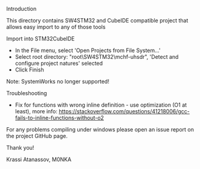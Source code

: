 Introduction 

This directory contains SW4STM32 and CubeIDE compatible project that allows easy import to any
of those tools

Import into STM32CubeIDE

- In the File menu, select 'Open Projects from File System...'
- Select root directory: "root\SW4STM32\mchf-uhsdr", 'Detect and configure project natures' selected
- Click Finish

Note: SystemWorks no longer supported!

Troubleshooting

- Fix for functions with wrong inline definition - use optimization (O1 at least), more info:
	https://stackoverflow.com/questions/41218006/gcc-fails-to-inline-functions-without-o2

For any problems compiling under windows please open an issue report on the project GitHub page.

Thank you!

Krassi Atanassov, M0NKA

